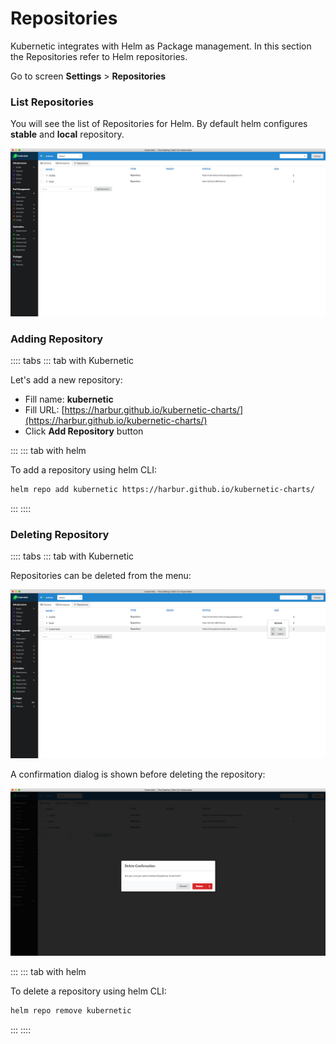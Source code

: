 # Repositories

Kubernetic integrates with Helm as Package management. In this section the Repositories refer to Helm repositories.

Go to screen **Settings** &gt; **Repositories**

### List Repositories

You will see the list of Repositories for Helm. By default helm configures **stable** and **local** repository.

![Repositories: Manage Repositories](../images/repositories.png)

### Adding Repository

:::: tabs
::: tab with Kubernetic

Let's add a new repository:

* Fill name: **kubernetic**
* Fill URL: [https://harbur.github.io/kubernetic-charts/](https://harbur.github.io/kubernetic-charts/)
* Click **Add Repository** button

:::
::: tab with helm

To add a repository using helm CLI:

```bash
helm repo add kubernetic https://harbur.github.io/kubernetic-charts/
```

:::
::::

### Deleting Repository

:::: tabs
::: tab with Kubernetic

Repositories can be deleted from the menu:

![Repositories Menu](../images/repository-menu.png)

A confirmation dialog is shown before deleting the repository:

![Repository deletion confirmation](../images/repository-delete-confirmation.png)

:::
::: tab with helm

To delete a repository using helm CLI:

```bash
helm repo remove kubernetic
```

:::
::::